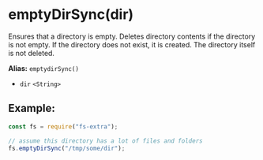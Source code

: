 # emptyDirSync(dir)

Ensures that a directory is empty. Deletes directory contents if the directory is not empty. If the directory does not exist, it is created. The directory itself is not deleted.

**Alias:** `emptydirSync()`

- `dir` `<String>`

## Example:

```js
const fs = require("fs-extra");

// assume this directory has a lot of files and folders
fs.emptyDirSync("/tmp/some/dir");
```
